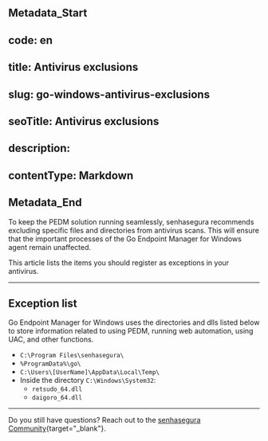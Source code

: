 ## Metadata_Start 
## code: en
## title: Antivirus exclusions 
## slug: go-windows-antivirus-exclusions 
## seoTitle: Antivirus exclusions 
## description:  
## contentType: Markdown 
## Metadata_End
To keep the PEDM solution running seamlessly, senhasegura recommends excluding specific files and directories from antivirus scans. This will ensure that the important processes of the Go Endpoint Manager for Windows agent remain unaffected.

This article lists the items you should register as exceptions in your antivirus.

* * *

## Exception list

Go Endpoint Manager for Windows uses the directories and dlls listed below to store information related to using PEDM, running web automation, using UAC, and other functions.


* ```C:\Program Files\senhasegura\```
* ```%ProgramData%\go\``` 
* ```C:\Users\[UserName]\AppData\Local\Temp\```
* Inside the directory ```C:\Windows\System32```:
    * ```retsudo_64.dll```  
    * ```daigoro_64.dll```

* * *

Do you still have questions? Reach out to the [senhasegura Community](https://community.senhasegura.io/){target="_blank"}.
